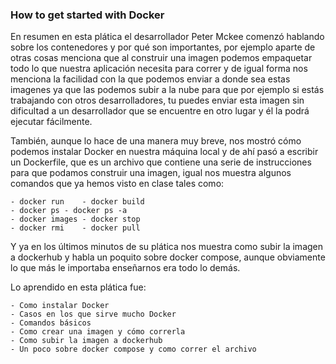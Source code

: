 ### How to get started with Docker

En resumen en esta plática el desarrollador Peter Mckee comenzó hablando sobre los contenedores y 
por qué son importantes, por ejemplo aparte de otras cosas menciona que al construir una imagen 
podemos empaquetar todo lo que nuestra aplicación necesita para correr y de igual forma nos menciona
la facilidad con la que podemos enviar a donde sea estas imagenes ya que las podemos subir a la nube
para que por ejemplo si estás trabajando con otros desarrolladores, tu puedes enviar esta imagen sin dificultad
a un desarrollador que se encuentre en otro lugar y él la podrá ejecutar fácilmente.

También, aunque lo hace de una manera muy breve, nos mostró cómo podemos instalar Docker en nuestra 
máquina local y de ahí pasó a escribir un Dockerfile, que es un archivo que contiene una serie de instrucciones
para que podamos construir una imagen, igual nos muestra algunos comandos que ya hemos visto en clase
tales como:

	- docker run	- docker build
	- docker ps	- docker ps -a
	- docker images	- docker stop
	- docker rmi	- docker pull

Y ya en los últimos minutos de su plática nos muestra como subir la imagen a dockerhub y habla un poquito sobre
docker compose, aunque obviamente lo que más le importaba enseñarnos era todo lo demás.

Lo aprendido en esta plática fue:

    - Como instalar Docker
    - Casos en los que sirve mucho Docker
    - Comandos básicos
    - Como crear una imagen y cómo correrla
    - Como subir la imagen a dockerhub
    - Un poco sobre docker compose y como correr el archivo